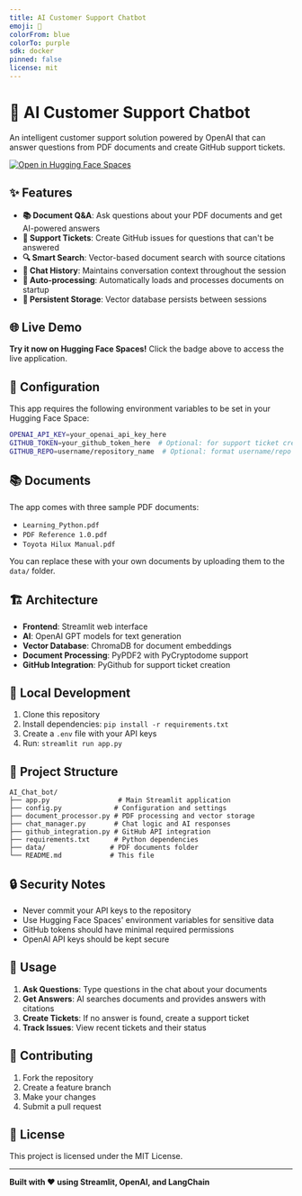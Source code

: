 ```yaml
---
title: AI Customer Support Chatbot
emoji: 🤖
colorFrom: blue
colorTo: purple
sdk: docker
pinned: false
license: mit
---
```


# 🤖 AI Customer Support Chatbot

An intelligent customer support solution powered by OpenAI that can answer questions from PDF documents and create GitHub support tickets.

[![Open in Hugging Face Spaces](https://img.shields.io/badge/🤗%20Hugging%20Face-Spaces-blue)](https://huggingface.co/spaces/YOUR_USERNAME/customer-support-ai)

## ✨ Features

- **📚 Document Q&A**: Ask questions about your PDF documents and get AI-powered answers
- **🎫 Support Tickets**: Create GitHub issues for questions that can't be answered
- **🔍 Smart Search**: Vector-based document search with source citations
- **💬 Chat History**: Maintains conversation context throughout the session
- **🚀 Auto-processing**: Automatically loads and processes documents on startup
- **💾 Persistent Storage**: Vector database persists between sessions

## 🌐 Live Demo

**Try it now on Hugging Face Spaces!** Click the badge above to access the live application.

## 🔧 Configuration

This app requires the following environment variables to be set in your Hugging Face Space:

```bash
OPENAI_API_KEY=your_openai_api_key_here
GITHUB_TOKEN=your_github_token_here  # Optional: for support ticket creation
GITHUB_REPO=username/repository_name  # Optional: format username/repo
```

## 📚 Documents

The app comes with three sample PDF documents:
- `Learning_Python.pdf`
- `PDF Reference 1.0.pdf` 
- `Toyota Hilux Manual.pdf`

You can replace these with your own documents by uploading them to the `data/` folder.

## 🏗️ Architecture

- **Frontend**: Streamlit web interface
- **AI**: OpenAI GPT models for text generation
- **Vector Database**: ChromaDB for document embeddings
- **Document Processing**: PyPDF2 with PyCryptodome support
- **GitHub Integration**: PyGithub for support ticket creation

## 🚀 Local Development

1. Clone this repository
2. Install dependencies: `pip install -r requirements.txt`
3. Create a `.env` file with your API keys
4. Run: `streamlit run app.py`

## 📁 Project Structure

```
AI_Chat_bot/
├── app.py                 # Main Streamlit application
├── config.py             # Configuration and settings
├── document_processor.py # PDF processing and vector storage
├── chat_manager.py       # Chat logic and AI responses
├── github_integration.py # GitHub API integration
├── requirements.txt      # Python dependencies
├── data/                # PDF documents folder
└── README.md            # This file
```

## 🔒 Security Notes

- Never commit your API keys to the repository
- Use Hugging Face Spaces' environment variables for sensitive data
- GitHub tokens should have minimal required permissions
- OpenAI API keys should be kept secure

## 📝 Usage

1. **Ask Questions**: Type questions in the chat about your documents
2. **Get Answers**: AI searches documents and provides answers with citations
3. **Create Tickets**: If no answer is found, create a support ticket
4. **Track Issues**: View recent tickets and their status

## 🤝 Contributing

1. Fork the repository
2. Create a feature branch
3. Make your changes
4. Submit a pull request

## 📄 License

This project is licensed under the MIT License.

---

**Built with ❤️ using Streamlit, OpenAI, and LangChain**